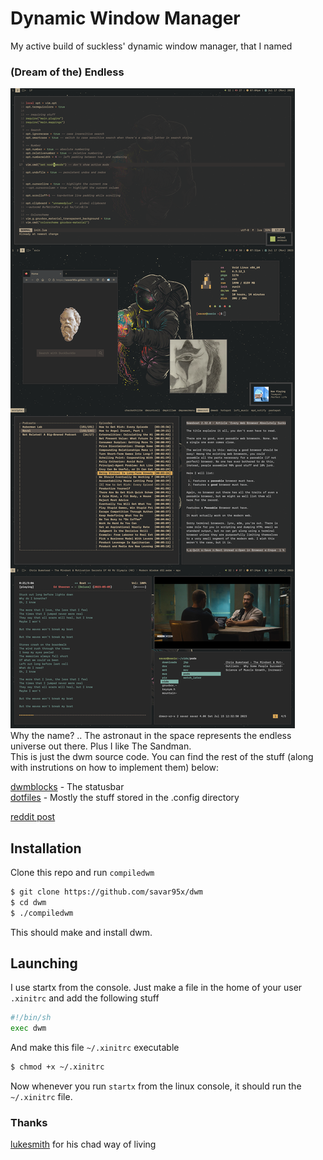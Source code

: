 # Dynamic Window Manager
My active build of suckless' dynamic window manager, that I named  
### (Dream of the) Endless
![preview](.assets/endless.png)  
Why the name? .. The astronaut in the space represents the endless universe out there. Plus I like The Sandman.  
This is just the dwm source code. You can find the rest of the stuff (along with instrutions on how to implement them) below:  

[dwmblocks](https://github.com/savar95x/dwmblocks) - The statusbar  
[dotfiles](https://github.com/savar95x/dotfiles) - Mostly the stuff stored in the .config directory  

[reddit post](https://www.reddit.com/r/unixporn/comments/15sh6yw/dwm_dream_of_the_endless/)
## Installation
Clone this repo and run `compiledwm`
```bash
$ git clone https://github.com/savar95x/dwm
$ cd dwm
$ ./compiledwm
```  
This should make and install dwm.  

## Launching
I use startx from the console. Just make a file in the home of your user `.xinitrc` and add the following stuff
```bash
#!/bin/sh
exec dwm
```  
And make this file `~/.xinitrc` executable  
```bash
$ chmod +x ~/.xinitrc
```  
Now whenever you run `startx` from the linux console, it should run the `~/.xinitrc` file.  

### Thanks
[lukesmith](https://lukesmith.xyz) for his chad way of living
